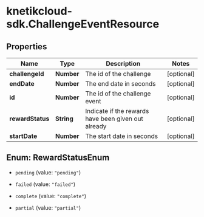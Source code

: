 # knetikcloud-sdk.ChallengeEventResource

## Properties
Name | Type | Description | Notes
------------ | ------------- | ------------- | -------------
**challengeId** | **Number** | The id of the challenge | [optional] 
**endDate** | **Number** | The end date in seconds | [optional] 
**id** | **Number** | The id of the challenge event | [optional] 
**rewardStatus** | **String** | Indicate if the rewards have been given out already  | [optional] 
**startDate** | **Number** | The start date in seconds | [optional] 


<a name="RewardStatusEnum"></a>
## Enum: RewardStatusEnum


* `pending` (value: `"pending"`)

* `failed` (value: `"failed"`)

* `complete` (value: `"complete"`)

* `partial` (value: `"partial"`)




